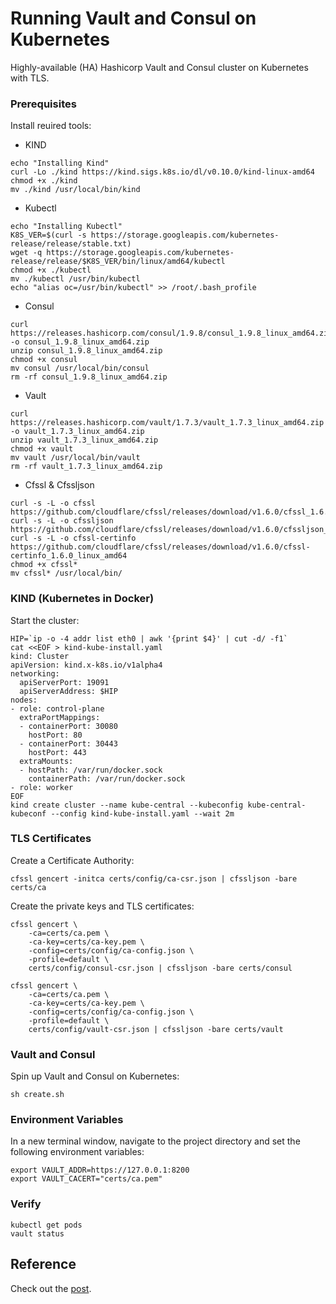 # Running Vault and Consul on Kubernetes

Highly-available (HA) Hashicorp Vault and Consul cluster on Kubernetes with TLS.

### Prerequisites

Install reuired tools:

- KIND

```
echo "Installing Kind"
curl -Lo ./kind https://kind.sigs.k8s.io/dl/v0.10.0/kind-linux-amd64
chmod +x ./kind
mv ./kind /usr/local/bin/kind
```

- Kubectl

```
echo "Installing Kubectl"
K8S_VER=$(curl -s https://storage.googleapis.com/kubernetes-release/release/stable.txt)
wget -q https://storage.googleapis.com/kubernetes-release/release/$K8S_VER/bin/linux/amd64/kubectl
chmod +x ./kubectl
mv ./kubectl /usr/bin/kubectl
echo "alias oc=/usr/bin/kubectl" >> /root/.bash_profile
```

- Consul

```
curl https://releases.hashicorp.com/consul/1.9.8/consul_1.9.8_linux_amd64.zip -o consul_1.9.8_linux_amd64.zip
unzip consul_1.9.8_linux_amd64.zip
chmod +x consul
mv consul /usr/local/bin/consul
rm -rf consul_1.9.8_linux_amd64.zip
```

- Vault

```
curl https://releases.hashicorp.com/vault/1.7.3/vault_1.7.3_linux_amd64.zip -o vault_1.7.3_linux_amd64.zip
unzip vault_1.7.3_linux_amd64.zip
chmod +x vault
mv vault /usr/local/bin/vault
rm -rf vault_1.7.3_linux_amd64.zip
```

- Cfssl & Cfssljson

```
curl -s -L -o cfssl https://github.com/cloudflare/cfssl/releases/download/v1.6.0/cfssl_1.6.0_linux_amd64
curl -s -L -o cfssljson https://github.com/cloudflare/cfssl/releases/download/v1.6.0/cfssljson_1.6.0_linux_amd64
curl -s -L -o cfssl-certinfo https://github.com/cloudflare/cfssl/releases/download/v1.6.0/cfssl-certinfo_1.6.0_linux_amd64
chmod +x cfssl*
mv cfssl* /usr/local/bin/
```

### KIND (Kubernetes in Docker)

Start the cluster:

```
HIP=`ip -o -4 addr list eth0 | awk '{print $4}' | cut -d/ -f1`
cat <<EOF > kind-kube-install.yaml
kind: Cluster
apiVersion: kind.x-k8s.io/v1alpha4
networking:
  apiServerPort: 19091
  apiServerAddress: $HIP
nodes:
- role: control-plane
  extraPortMappings:
  - containerPort: 30080
    hostPort: 80
  - containerPort: 30443
    hostPort: 443
  extraMounts:
  - hostPath: /var/run/docker.sock
    containerPath: /var/run/docker.sock
- role: worker
EOF
kind create cluster --name kube-central --kubeconfig kube-central-kubeconf --config kind-kube-install.yaml --wait 2m
```

### TLS Certificates

Create a Certificate Authority:

```
cfssl gencert -initca certs/config/ca-csr.json | cfssljson -bare certs/ca
```

Create the private keys and TLS certificates:

```
cfssl gencert \
    -ca=certs/ca.pem \
    -ca-key=certs/ca-key.pem \
    -config=certs/config/ca-config.json \
    -profile=default \
    certs/config/consul-csr.json | cfssljson -bare certs/consul

cfssl gencert \
    -ca=certs/ca.pem \
    -ca-key=certs/ca-key.pem \
    -config=certs/config/ca-config.json \
    -profile=default \
    certs/config/vault-csr.json | cfssljson -bare certs/vault
```

### Vault and Consul

Spin up Vault and Consul on Kubernetes:

```
sh create.sh
```

### Environment Variables

In a new terminal window, navigate to the project directory and set the following environment variables:

```
export VAULT_ADDR=https://127.0.0.1:8200
export VAULT_CACERT="certs/ca.pem"
```

### Verify

```
kubectl get pods
vault status
```

## Reference

Check out the [post](https://testdriven.io/running-vault-and-consul-on-kubernetes).
